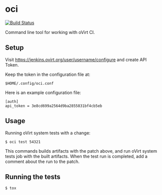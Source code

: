 # oci

[![Build Status](https://travis-ci.org/nirs/oci.svg?branch=master)](https://travis-ci.org/nirs/oci)

Command line tool for working with oVirt CI.

## Setup

Visit https://jenkins.ovirt.org/user/username/configure
and create API Token.

Keep the token in the configuration file at:

    $HOME/.config/oci.conf

Here is an example configuration file:

    [auth]
    api_token = 3e8cd699a2564d9ba2855831bf4cb5eb


## Usage

Running oVirt system tests with a change:

    $ oci test 54321

This commands builds artifacts with the patch above, and run oVirt
system tests job with the built artifacts. When the test run is
completed, add a comment about the run to the patch.


## Running the tests

    $ tox
